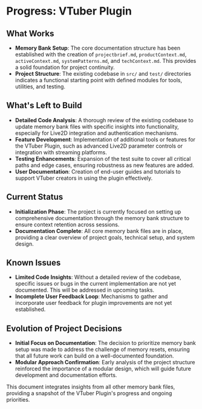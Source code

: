 # Progress: VTuber Plugin

## What Works
- **Memory Bank Setup**: The core documentation structure has been established with the creation of `projectbrief.md`, `productContext.md`, `activeContext.md`, `systemPatterns.md`, and `techContext.md`. This provides a solid foundation for project continuity.
- **Project Structure**: The existing codebase in `src/` and `test/` directories indicates a functional starting point with defined modules for tools, utilities, and testing.

## What's Left to Build
- **Detailed Code Analysis**: A thorough review of the existing codebase to update memory bank files with specific insights into functionality, especially for Live2D integration and authentication mechanisms.
- **Feature Development**: Implementation of additional tools or features for the VTuber Plugin, such as advanced Live2D parameter controls or integration with streaming platforms.
- **Testing Enhancements**: Expansion of the test suite to cover all critical paths and edge cases, ensuring robustness as new features are added.
- **User Documentation**: Creation of end-user guides and tutorials to support VTuber creators in using the plugin effectively.

## Current Status
- **Initialization Phase**: The project is currently focused on setting up comprehensive documentation through the memory bank structure to ensure context retention across sessions.
- **Documentation Complete**: All core memory bank files are in place, providing a clear overview of project goals, technical setup, and system design.

## Known Issues
- **Limited Code Insights**: Without a detailed review of the codebase, specific issues or bugs in the current implementation are not yet documented. This will be addressed in upcoming tasks.
- **Incomplete User Feedback Loop**: Mechanisms to gather and incorporate user feedback for plugin improvements are not yet established.

## Evolution of Project Decisions
- **Initial Focus on Documentation**: The decision to prioritize memory bank setup was made to address the challenge of memory resets, ensuring that all future work can build on a well-documented foundation.
- **Modular Approach Confirmation**: Early analysis of the project structure reinforced the importance of a modular design, which will guide future development and documentation efforts.

This document integrates insights from all other memory bank files, providing a snapshot of the VTuber Plugin's progress and ongoing priorities.
